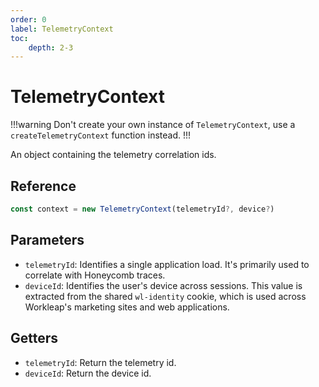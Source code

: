 ```yaml
---
order: 0
label: TelemetryContext
toc:
    depth: 2-3
---
```


# TelemetryContext

!!!warning
Don't create your own instance of `TelemetryContext`, use a `createTelemetryContext` function instead.
!!!

An object containing the telemetry correlation ids.

## Reference

```ts
const context = new TelemetryContext(telemetryId?, device?)
```

## Parameters

- `telemetryId`: Identifies a single application load. It's primarily used to correlate with Honeycomb traces.
- `deviceId`: Identifies the user's device across sessions. This value is extracted from the shared `wl-identity` cookie, which is used across Workleap's marketing sites and web applications.


## Getters

- `telemetryId`: Return the telemetry id.
- `deviceId`: Return the device id.
